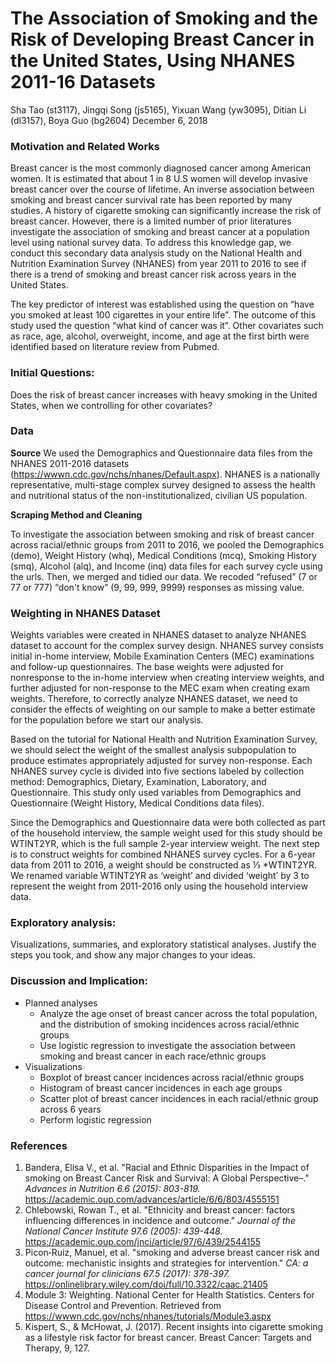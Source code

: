 The Association of Smoking and the Risk of Developing Breast Cancer in the United States, Using NHANES 2011-16 Datasets
================
Sha Tao (st3117), Jingqi Song (js5165), Yixuan Wang (yw3095), Ditian Li (dl3157), Boya Guo (bg2604)
December 6, 2018

### Motivation and Related Works

Breast cancer is the most commonly diagnosed cancer among American women. It is estimated that about 1 in 8 U.S women will develop invasive breast cancer over the course of lifetime. An inverse association between smoking and breast cancer survival rate has been reported by many studies. A history of cigarette smoking can significantly increase the risk of breast cancer. However, there is a limited number of prior literatures investigate the association of smoking and breast cancer at a population level using national survey data. To address this knowledge gap, we conduct this secondary data analysis study on the National Health and Nutrition Examination Survey (NHANES) from year 2011 to 2016 to see if there is a trend of smoking and breast cancer risk across years in the United States.

The key predictor of interest was established using the question on “have you smoked at least 100 cigarettes in your entire life”. The outcome of this study used the question “what kind of cancer was it”. Other covariates such as race, age, alcohol, overweight, income, and age at the first birth were identified based on literature review from Pubmed.

### Initial Questions:

Does the risk of breast cancer increases with heavy smoking in the United States, when we controlling for other covariates?

### Data

**Source** We used the Demographics and Questionnaire data files from the NHANES 2011-2016 datasets (<https://wwwn.cdc.gov/nchs/nhanes/Default.aspx>). NHANES is a nationally representative, multi-stage complex survey designed to assess the health and nutritional status of the non-institutionalized, civilian US population.

**Scraping Method and Cleaning**

To investigate the association between smoking and risk of breast cancer across racial/ethnic groups from 2011 to 2016, we pooled the Demographics (demo), Weight History (whq), Medical Conditions (mcq), Smoking History (smq), Alcohol (alq), and Income (inq) data files for each survey cycle using the urls. Then, we merged and tidied our data. We recoded “refused” (7 or 77 or 777) “don't know” (9, 99, 999, 9999) responses as missing value.

### Weighting in NHANES Dataset

Weights variables were created in NHANES dataset to analyze NHANES dataset to account for the complex survey design. NHANES survey consists initial in-home interview, Mobile Examination Centers (MEC) examinations and follow-up questionnaires. The base weights were adjusted for nonresponse to the in-home interview when creating interview weights, and further adjusted for non-response to the MEC exam when creating exam weights. Therefore, to correctly analyze NHANES dataset, we need to consider the effects of weighting on our sample to make a better estimate for the population before we start our analysis.

Based on the tutorial for National Health and Nutrition Examination Survey, we should select the weight of the smallest analysis subpopulation to produce estimates appropriately adjusted for survey non-response. Each NHANES survey cycle is divided into five sections labeled by collection method: Demographics, Dietary, Examination, Laboratory, and Questionnaire. This study only used variables from Demographics and Questionnaire (Weight History, Medical Conditions data files).

Since the Demographics and Questionnaire data were both collected as part of the household interview, the sample weight used for this study should be WTINT2YR, which is the full sample 2-year interview weight. The next step is to construct weights for combined NHANES survey cycles. For a 6-year data from 2011 to 2016, a weight should be constructed as ⅓ \*WTINT2YR. We renamed variable WTINT2YR as ‘weight’ and divided ‘weight’ by 3 to represent the weight from 2011-2016 only using the household interview data.

### Exploratory analysis:

Visualizations, summaries, and exploratory statistical analyses. Justify the steps you took, and show any major changes to your ideas.

### Discussion and Implication:

-   Planned analyses
    -   Analyze the age onset of breast cancer across the total population, and the distribution of smoking incidences across racial/ethnic groups
    -   Use logistic regression to investigate the association between smoking and breast cancer in each race/ethnic groups
-   Visualizations
    -   Boxplot of breast cancer incidences across racial/ethnic groups
    -   Histogram of breast cancer incidences in each age groups
    -   Scatter plot of breast cancer incidences in each racial/ethnic group across 6 years
    -   Perform logistic regression

### References

1.  Bandera, Elisa V., et al. "Racial and Ethnic Disparities in the Impact of smoking on Breast Cancer Risk and Survival: A Global Perspective–." *Advances in Nutrition 6.6 (2015): 803-819.* <https://academic.oup.com/advances/article/6/6/803/4555151>
2.  Chlebowski, Rowan T., et al. "Ethnicity and breast cancer: factors influencing differences in incidence and outcome." *Journal of the National Cancer Institute 97.6 (2005): 439-448.* <https://academic.oup.com/jnci/article/97/6/439/2544155>
3.  Picon‐Ruiz, Manuel, et al. "smoking and adverse breast cancer risk and outcome: mechanistic insights and strategies for intervention." *CA: a cancer journal for clinicians 67.5 (2017): 378-397.* <https://onlinelibrary.wiley.com/doi/full/10.3322/caac.21405>
4.  Module 3: Weighting. National Center for Health Statistics. Centers for Disease Control and Prevention. Retrieved from <https://wwwn.cdc.gov/nchs/nhanes/tutorials/Module3.aspx>
5.  Kispert, S., & McHowat, J. (2017). Recent insights into cigarette smoking as a lifestyle risk factor for breast cancer. Breast Cancer: Targets and Therapy, 9, 127.
